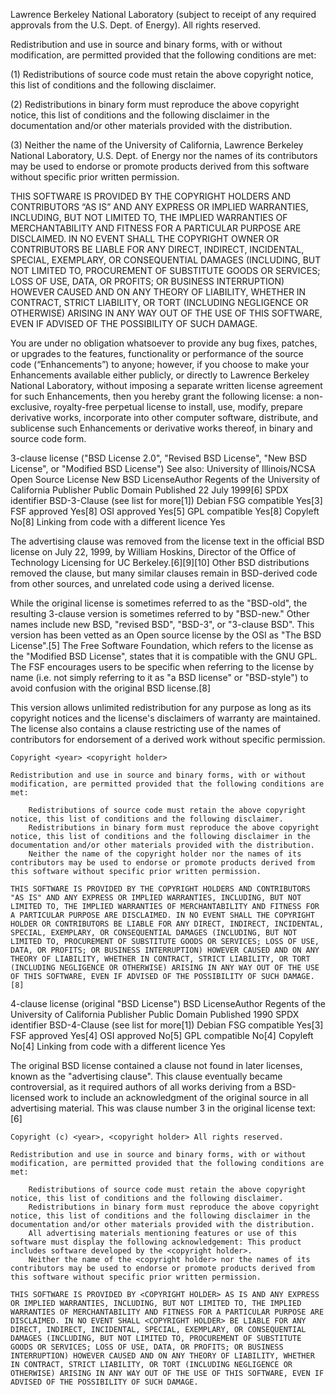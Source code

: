 

Lawrence Berkeley National Laboratory (subject to receipt of any required approvals from the U.S. Dept. of Energy). All rights reserved.
 
Redistribution and use in source and binary forms, with or without modification, are permitted provided that the following conditions are met:
 
(1) Redistributions of source code must retain the above copyright notice, this list of conditions and the following disclaimer.
 
(2) Redistributions in binary form must reproduce the above copyright notice, this list of conditions and the following disclaimer in the documentation and/or other materials provided with the distribution.
 
(3) Neither the name of the University of California, Lawrence Berkeley National Laboratory, U.S. Dept. of Energy nor the names of its contributors may be used to endorse or promote products derived from this software without specific prior written permission.
 
THIS SOFTWARE IS PROVIDED BY THE COPYRIGHT HOLDERS AND CONTRIBUTORS “AS IS” AND ANY EXPRESS OR IMPLIED WARRANTIES, INCLUDING, BUT NOT LIMITED TO, THE IMPLIED WARRANTIES OF MERCHANTABILITY AND FITNESS FOR A PARTICULAR PURPOSE ARE DISCLAIMED. IN NO EVENT SHALL THE COPYRIGHT OWNER OR CONTRIBUTORS BE LIABLE FOR ANY DIRECT, INDIRECT, INCIDENTAL, SPECIAL, EXEMPLARY, OR CONSEQUENTIAL DAMAGES (INCLUDING, BUT NOT LIMITED TO, PROCUREMENT OF SUBSTITUTE GOODS OR SERVICES; LOSS OF USE, DATA, OR PROFITS; OR BUSINESS INTERRUPTION) HOWEVER CAUSED AND ON ANY THEORY OF LIABILITY, WHETHER IN CONTRACT, STRICT LIABILITY, OR TORT (INCLUDING NEGLIGENCE OR OTHERWISE) ARISING IN ANY WAY OUT OF THE USE OF THIS SOFTWARE, EVEN IF ADVISED OF THE POSSIBILITY OF SUCH DAMAGE.
 
You are under no obligation whatsoever to provide any bug fixes, patches, or upgrades to the features, functionality or performance of the source code (“Enhancements”) to anyone; however, if you choose to make your Enhancements available either publicly, or directly to Lawrence Berkeley National Laboratory, without imposing a separate written license agreement for such Enhancements, then you hereby grant the following license: a non-exclusive, royalty-free perpetual license to install, use, modify, prepare derivative works, incorporate into other computer software, distribute, and sublicense such Enhancements or derivative works thereof, in binary and source code form.














3-clause license ("BSD License 2.0", "Revised BSD License", "New BSD License", or "Modified BSD License")
See also: University of Illinois/NCSA Open Source License
New BSD LicenseAuthor	Regents of the University of California
Publisher	Public Domain
Published	22 July 1999[6]
SPDX identifier	BSD-3-Clause
(see list for more[1])
Debian FSG compatible	Yes[3]
FSF approved	Yes[8]
OSI approved	Yes[5]
GPL compatible	Yes[8]
Copyleft	No[8]
Linking from code with a different licence	Yes

The advertising clause was removed from the license text in the official BSD license on July 22, 1999, by William Hoskins, Director of the Office of Technology Licensing for UC Berkeley.[6][9][10] Other BSD distributions removed the clause, but many similar clauses remain in BSD-derived code from other sources, and unrelated code using a derived license.

While the original license is sometimes referred to as the "BSD-old", the resulting 3-clause version is sometimes referred to by "BSD-new." Other names include new BSD, "revised BSD", "BSD-3", or "3-clause BSD". This version has been vetted as an Open source license by the OSI as "The BSD License".[5] The Free Software Foundation, which refers to the license as the "Modified BSD License", states that it is compatible with the GNU GPL. The FSF encourages users to be specific when referring to the license by name (i.e. not simply referring to it as "a BSD license" or "BSD-style") to avoid confusion with the original BSD license.[8]

This version allows unlimited redistribution for any purpose as long as its copyright notices and the license's disclaimers of warranty are maintained. The license also contains a clause restricting use of the names of contributors for endorsement of a derived work without specific permission.

    Copyright <year> <copyright holder>

    Redistribution and use in source and binary forms, with or without modification, are permitted provided that the following conditions are met:

        Redistributions of source code must retain the above copyright notice, this list of conditions and the following disclaimer.
        Redistributions in binary form must reproduce the above copyright notice, this list of conditions and the following disclaimer in the documentation and/or other materials provided with the distribution.
        Neither the name of the copyright holder nor the names of its contributors may be used to endorse or promote products derived from this software without specific prior written permission.

    THIS SOFTWARE IS PROVIDED BY THE COPYRIGHT HOLDERS AND CONTRIBUTORS "AS IS" AND ANY EXPRESS OR IMPLIED WARRANTIES, INCLUDING, BUT NOT LIMITED TO, THE IMPLIED WARRANTIES OF MERCHANTABILITY AND FITNESS FOR A PARTICULAR PURPOSE ARE DISCLAIMED. IN NO EVENT SHALL THE COPYRIGHT HOLDER OR CONTRIBUTORS BE LIABLE FOR ANY DIRECT, INDIRECT, INCIDENTAL, SPECIAL, EXEMPLARY, OR CONSEQUENTIAL DAMAGES (INCLUDING, BUT NOT LIMITED TO, PROCUREMENT OF SUBSTITUTE GOODS OR SERVICES; LOSS OF USE, DATA, OR PROFITS; OR BUSINESS INTERRUPTION) HOWEVER CAUSED AND ON ANY THEORY OF LIABILITY, WHETHER IN CONTRACT, STRICT LIABILITY, OR TORT (INCLUDING NEGLIGENCE OR OTHERWISE) ARISING IN ANY WAY OUT OF THE USE OF THIS SOFTWARE, EVEN IF ADVISED OF THE POSSIBILITY OF SUCH DAMAGE.[8]




4-clause license (original "BSD License")
BSD LicenseAuthor	Regents of the University of California
Publisher	Public Domain
Published	1990
SPDX identifier	BSD-4-Clause
(see list for more[1])
Debian FSG compatible	Yes[3]
FSF approved	Yes[4]
OSI approved	No[5]
GPL compatible	No[4]
Copyleft	No[4]
Linking from code with a different licence	Yes

The original BSD license contained a clause not found in later licenses, known as the "advertising clause". This clause eventually became controversial, as it required authors of all works deriving from a BSD-licensed work to include an acknowledgment of the original source in all advertising material. This was clause number 3 in the original license text:[6]

    Copyright (c) <year>, <copyright holder> All rights reserved.

    Redistribution and use in source and binary forms, with or without modification, are permitted provided that the following conditions are met:

        Redistributions of source code must retain the above copyright notice, this list of conditions and the following disclaimer.
        Redistributions in binary form must reproduce the above copyright notice, this list of conditions and the following disclaimer in the documentation and/or other materials provided with the distribution.
        All advertising materials mentioning features or use of this software must display the following acknowledgement: This product includes software developed by the <copyright holder>.
        Neither the name of the <copyright holder> nor the names of its contributors may be used to endorse or promote products derived from this software without specific prior written permission.

    THIS SOFTWARE IS PROVIDED BY <COPYRIGHT HOLDER> AS IS AND ANY EXPRESS OR IMPLIED WARRANTIES, INCLUDING, BUT NOT LIMITED TO, THE IMPLIED WARRANTIES OF MERCHANTABILITY AND FITNESS FOR A PARTICULAR PURPOSE ARE DISCLAIMED. IN NO EVENT SHALL <COPYRIGHT HOLDER> BE LIABLE FOR ANY DIRECT, INDIRECT, INCIDENTAL, SPECIAL, EXEMPLARY, OR CONSEQUENTIAL DAMAGES (INCLUDING, BUT NOT LIMITED TO, PROCUREMENT OF SUBSTITUTE GOODS OR SERVICES; LOSS OF USE, DATA, OR PROFITS; OR BUSINESS INTERRUPTION) HOWEVER CAUSED AND ON ANY THEORY OF LIABILITY, WHETHER IN CONTRACT, STRICT LIABILITY, OR TORT (INCLUDING NEGLIGENCE OR OTHERWISE) ARISING IN ANY WAY OUT OF THE USE OF THIS SOFTWARE, EVEN IF ADVISED OF THE POSSIBILITY OF SUCH DAMAGE. 

























